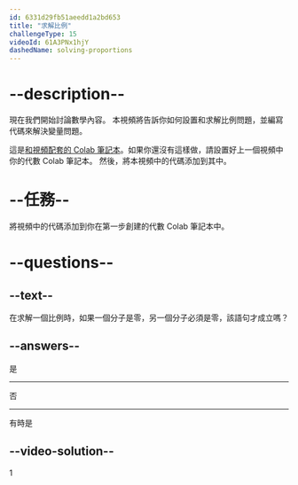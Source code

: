 ```yaml
---
id: 6331d29fb51aeedd1a2bd653
title: "求解比例"
challengeType: 15
videoId: 61A3PNx1hjY
dashedName: solving-proportions
---
```


# --description--

現在我們開始討論數學內容。 本視頻將告訴你如何設置和求解比例問題，並編寫代碼來解決變量問題。

這是<a href="https://colab.research.google.com/drive/1Q7nCcbrnoYttkwiHB_nQ-X1JuLpUmtRD?usp=sharing" target="_blank" rel="noopener noreferrer nofollow">和視頻配套的 Colab 筆記本</a>。如果你還沒有這樣做，請設置好上一個視頻中你的代數 Colab 筆記本。 然後，將本視頻中的代碼添加到其中。

# --任務--

將視頻中的代碼添加到你在第一步創建的代數 Colab 筆記本中。

# --questions--

## --text--

在求解一個比例時，如果一個分子是零，另一個分子必須是零，該語句才成立嗎？

## --answers--

是

---

否

---

有時是

## --video-solution--

1
